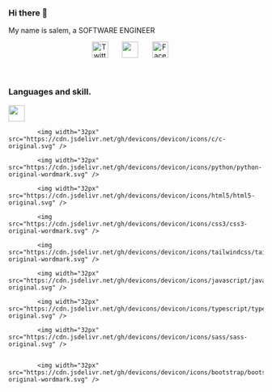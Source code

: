 ### Hi there 👋
My name is salem, a SOFTWARE ENGINEER 


<!-- Social icons section -->
<p align="center">
  <a href="https://twitter.com/melas_sa1"><img width="32px" alt="Twitter" title="Twitter" src="https://www.svgrepo.com/show/452123/twitter.svg"/></a>
  &#8287;&#8287;&#8287;&#8287;&#8287;
  <a href="https://www.instagram.com/melas_sa/" alt="Instagram" title="Instagram"><img width="32px" src="https://www.svgrepo.com/show/28697/instagram.svg"/></a>
  &#8287;&#8287;&#8287;&#8287;&#8287;
  <a href="https://web.facebook.com/profile.php?id=100007259927726"><img width="32px" alt="Facebook" src="https://www.svgrepo.com/show/448224/facebook.svg"></a>
  &#8287;&#8287;&#8287;&#8287;&#8287;
</p>
<br/>


### Languages and skill.

<p>
              <img width="32px" src="https://cdn.jsdelivr.net/gh/devicons/devicon/icons/nodejs/nodejs-original-wordmark.svg" />
          
            <img width="32px" src="https://cdn.jsdelivr.net/gh/devicons/devicon/icons/c/c-original.svg" />
  
            <img width="32px" src="https://cdn.jsdelivr.net/gh/devicons/devicon/icons/python/python-original-wordmark.svg" />
  
            <img width="32px" src="https://cdn.jsdelivr.net/gh/devicons/devicon/icons/html5/html5-original.svg" />
  
            <img src="https://cdn.jsdelivr.net/gh/devicons/devicon/icons/css3/css3-original-wordmark.svg" />
          
            <img src="https://cdn.jsdelivr.net/gh/devicons/devicon/icons/tailwindcss/tailwindcss-original-wordmark.svg" />
          
            <img width="32px" src="https://cdn.jsdelivr.net/gh/devicons/devicon/icons/javascript/javascript-original.svg" />
  
            <img width="32px" src="https://cdn.jsdelivr.net/gh/devicons/devicon/icons/typescript/typescript-original.svg" />
  
            <img width="32px" src="https://cdn.jsdelivr.net/gh/devicons/devicon/icons/sass/sass-original.svg" />
          
 
            <img width="32px" src="https://cdn.jsdelivr.net/gh/devicons/devicon/icons/bootstrap/bootstrap-original-wordmark.svg" />
          
  

          
          
          
  
        
 </p>
